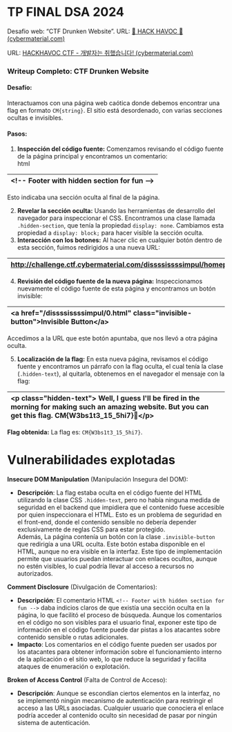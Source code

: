 # TP FINAL DSA 2024

Desafio web: “CTF Drunken Website”.  URL: [🚩 HACK HAVOC 🚩 (cybermaterial.com)](http://edition1.ctf.cybermaterial.com/challenges#Drunken%20website%20-23)

URL: [HACKHAVOC CTF \- 개발자는 취했습니다\! (cybermaterial.com)](http://challenge.ctf.cybermaterial.com/dissssissssimpul/)

### **Writeup Completo: CTF Drunken Website**

#### **Desafío:**

Interactuamos con una página web caótica donde debemos encontrar una flag en formato `CM{string}`. El sitio está desordenado, con varias secciones ocultas e invisibles.

#### **Pasos:**

1. **Inspección del código fuente:** Comenzamos revisando el código fuente de la página principal y encontramos un comentario:  
   html

| \<\!-- Footer with hidden section for fun \--\> |
| :---- |

   Esto indicaba una sección oculta al final de la página.

2. **Revelar la sección oculta:** Usando las herramientas de desarrollo del navegador para inspeccionar el CSS. Encontramos una clase llamada `.hidden-section`, que tenía la propiedad `display: none`. Cambiamos esta propiedad a `display: block;` para hacer visible la sección oculta.  
3. **Interacción con los botones:** Al hacer clic en cualquier botón dentro de esta sección, fuimos redirigidos a una nueva URL:

| http://challenge.ctf.cybermaterial.com/dissssissssimpul/homepage.html\# |
| :---- |

   

4. **Revisión del código fuente de la nueva página:** Inspeccionamos nuevamente el código fuente de esta página y encontramos un botón invisible:

| \<a href="/dissssissssimpul/0.html" class="invisible-button"\>Invisible Button\</a\> |
| :---- |

   Accedimos a la URL que este botón apuntaba, que nos llevó a otra página oculta.

5. **Localización de la flag:** En esta nueva página, revisamos el código fuente y encontramos un párrafo con la flag oculta, el cual tenía la clase (`.hidden-text`), al quitarla, obtenemos en el navegador el mensaje con la flag:

| \<p class="hidden-text"\>   Well, I guess I'll be fired in the morning for making such an amazing website. But you can get this flag. CM{W3bs1t3\_15\_5hi7}\</p\> |
| :---- |

   

   **Flag obtenida:** La flag es: `CM{W3bs1t3_15_5hi7}`.

# Vulnerabilidades explotadas

**Insecure DOM Manipulation** (Manipulación Insegura del DOM):

* **Descripción**: La flag estaba oculta en el código fuente del HTML utilizando la clase CSS `.hidden-text`, pero no había ninguna medida de seguridad en el backend que impidiera que el contenido fuese accesible por quien inspeccionara el HTML. Esto es un problema de seguridad en el front-end, donde el contenido sensible no debería depender exclusivamente de reglas CSS para estar protegido.  
  Además, La página contenía un botón con la clase `.invisible-button` que redirigía a una URL oculta. Este botón estaba disponible en el HTML, aunque no era visible en la interfaz. Este tipo de implementación permite que usuarios puedan interactuar con enlaces ocultos, aunque no estén visibles, lo cual podría llevar al acceso a recursos no autorizados.

**Comment Disclosure** (Divulgación de Comentarios):

* **Descripción**: El comentario HTML `<!-- Footer with hidden section for fun -->` daba indicios claros de que existía una sección oculta en la página, lo que facilitó el proceso de búsqueda. Aunque los comentarios en el código no son visibles para el usuario final, exponer este tipo de información en el código fuente puede dar pistas a los atacantes sobre contenido sensible o rutas adicionales.  
* **Impacto**: Los comentarios en el código fuente pueden ser usados por los atacantes para obtener información sobre el funcionamiento interno de la aplicación o el sitio web, lo que reduce la seguridad y facilita ataques de enumeración o explotación.

**Broken of Access Control** (Falta de Control de Acceso):

* **Descripción**: Aunque se escondían ciertos elementos en la interfaz, no se implementó ningún mecanismo de autenticación para restringir el acceso a las URLs asociadas. Cualquier usuario que conociera el enlace podría acceder al contenido oculto sin necesidad de pasar por ningún sistema de autenticación.